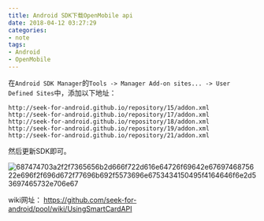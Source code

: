 ```yaml
---
title: Android SDK下载OpenMobile api
date: 2018-04-12 03:27:29 
categories: 
- note
tags: 
- Android
- OpenMobile
---
```

在`Android SDK Manager`的`Tools -> Manager Add-on sites... -> User Defined Sites`中，添加以下地址：
```
http://seek-for-android.github.io/repository/15/addon.xml
http://seek-for-android.github.io/repository/17/addon.xml
http://seek-for-android.github.io/repository/18/addon.xml
http://seek-for-android.github.io/repository/19/addon.xml
http://seek-for-android.github.io/repository/21/addon.xml
```
然后更新SDK即可。

![687474703a2f2f7365656b2d666f722d616e64726f69642e6769746875622e696f2f696d672f77696b692f5573696e6753434150495f4164646f6e2d53697465732e706e67](https://user-images.githubusercontent.com/7078104/38654948-64dc896e-3e44-11e8-9e1c-e1a803e5889b.png)


wiki网址： https://github.com/seek-for-android/pool/wiki/UsingSmartCardAPI
